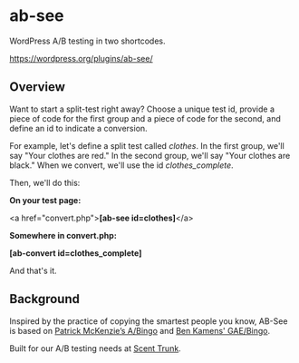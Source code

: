 # ab-see
WordPress A/B testing in two shortcodes.

https://wordpress.org/plugins/ab-see/

## Overview
Want to start a split-test right away? Choose a unique test id, provide a piece of code for the first group and a piece of code for the second, and define an id to indicate a conversion.

For example, let's define a split test called *clothes*. In the first group, we'll say "Your clothes are red." In the second group, we'll say "Your clothes are black." When we convert, we'll use the id *clothes_complete*.

Then, we'll do this:

**On your test page:**

&lt;a href="convert.php"&gt;**[ab-see id=clothes]**&lt;/a&gt;

**Somewhere in convert.php:**

**[ab-convert id=clothes_complete]**

And that's it.

## Background

Inspired by the practice of copying the smartest people you know, AB-See is based on [Patrick McKenzie’s A/Bingo](http://www.bingocardcreator.com/abingo) and [Ben Kamens' GAE/Bingo](http://bjk5.com/post/10171483254/a-bingo-split-testing-now-on-app-engine-built-for).

Built for our A/B testing needs at [Scent Trunk](https://scenttrunk.com).
